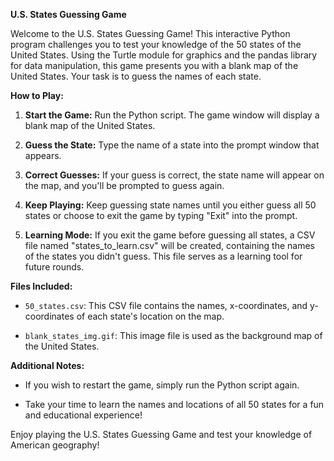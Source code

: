 **U.S. States Guessing Game**

Welcome to the U.S. States Guessing Game! This interactive Python program challenges you to test your knowledge of the 50 states of the United States. Using the Turtle module for graphics and the pandas library for data manipulation, this game presents you with a blank map of the United States. Your task is to guess the names of each state.

**How to Play:**

1. **Start the Game:** Run the Python script. The game window will display a blank map of the United States.

2. **Guess the State:** Type the name of a state into the prompt window that appears.

3. **Correct Guesses:** If your guess is correct, the state name will appear on the map, and you'll be prompted to guess again.

4. **Keep Playing:** Keep guessing state names until you either guess all 50 states or choose to exit the game by typing "Exit" into the prompt.

5. **Learning Mode:** If you exit the game before guessing all states, a CSV file named "states_to_learn.csv" will be created, containing the names of the states you didn't guess. This file serves as a learning tool for future rounds.

**Files Included:**

- `50_states.csv`: This CSV file contains the names, x-coordinates, and y-coordinates of each state's location on the map.

- `blank_states_img.gif`: This image file is used as the background map of the United States.

**Additional Notes:**

- If you wish to restart the game, simply run the Python script again.

- Take your time to learn the names and locations of all 50 states for a fun and educational experience!

Enjoy playing the U.S. States Guessing Game and test your knowledge of American geography!
